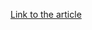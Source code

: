 [Link to the article](https://www.welivesecurity.com/2014/09/25/4chan-destructive-hoaxes-internet-things/)
